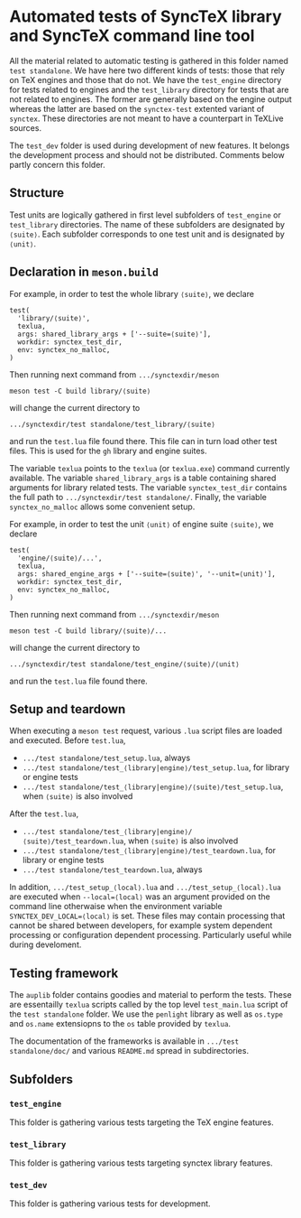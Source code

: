 # Automated tests of SyncTeX library and SyncTeX command line tool

All the material related to automatic testing is gathered in this folder named `test standalone`.
We have here two different kinds of tests: those that rely on TeX engines and those that do not. We have the `test_engine` directory for tests related to engines and the `test_library` directory for tests that are not related to engines. The former are generally based on the engine output whereas the latter are based on the `synctex-test` extented variant of `synctex`. These directories are not meant to have a counterpart in TeXLive sources.

The `test_dev` folder is used during development of new features. It belongs the development process and should not be distributed. Comments below partly concern this folder.

## Structure

Test units are logically gathered in first level subfolders of `test_engine` or `test_library` directories. The name of these subfolders are designated by `⟨suite⟩`. Each subfolder corresponds to one test unit and is designated by `⟨unit⟩`.

## Declaration in `meson.build`

For example, in order to test the whole library `⟨suite⟩`, we declare
```
test(
  'library/⟨suite⟩',
  texlua,
  args: shared_library_args + ['--suite=⟨suite⟩'],
  workdir: synctex_test_dir,
  env: synctex_no_malloc,
)
```
Then running next command from `.../synctexdir/meson`
```
meson test -C build library/⟨suite⟩
```
will change the current directory to
```
.../synctexdir/test standalone/test_library/⟨suite⟩
```
and run the `test.lua` file found there. This file can in turn load other test files. This is used for the `gh` library and engine suites.

The variable `texlua` points to the `texlua` (or `texlua.exe`) command currently available. The variable `shared_library_args` is a table containing shared arguments for library related tests. The variable `synctex_test_dir` contains the full path to `.../synctexdir/test standalone/`. Finally, the variable `synctex_no_malloc` allows some convenient setup.

For example, in order to test the unit `⟨unit⟩` of engine suite `⟨suite⟩`, we declare
```
test(
  'engine/⟨suite⟩/...',
  texlua,
  args: shared_engine_args + ['--suite=⟨suite⟩', '--unit=⟨unit⟩'],
  workdir: synctex_test_dir,
  env: synctex_no_malloc,
)
```
Then running next command from `.../synctexdir/meson`
```
meson test -C build library/⟨suite⟩/...
```
will change the current directory to
```
.../synctexdir/test standalone/test_engine/⟨suite⟩/⟨unit⟩
```
and run the `test.lua` file found there.

## Setup and teardown

When executing a `meson test` request, various `.lua` script files are loaded and executed. Before `test.lua`,

- `.../test standalone/test_setup.lua`, always
- `.../test standalone/test_⟨library|engine⟩/test_setup.lua`, for library or engine tests
- `.../test standalone/test_⟨library|engine⟩/⟨suite⟩/test_setup.lua`, when `⟨suite⟩` is also involved

After the `test.lua`,
- `.../test standalone/test_⟨library|engine⟩/⟨suite⟩/test_teardown.lua`, when `⟨suite⟩` is also involved
- `.../test standalone/test_⟨library|engine⟩/test_teardown.lua`, for library or engine tests
- `.../test standalone/test_teardown.lua`, always

In addition, `.../test_setup_⟨local⟩.lua` and `.../test_setup_⟨local⟩.lua` are executed when `--local=⟨local⟩` was an argument provided on the command line otherwaise when the environment variable `SYNCTEX_DEV_LOCAL=⟨local⟩` is set.
These files may contain processing that cannot be shared between developers, for example system dependent processing or configuration dependent processing.
Particularly useful while during develoment.

## Testing framework

The `auplib` folder contains goodies and material to perform the tests. These are essentailly `texlua` scripts called by the top level `test_main.lua` script of the `test standalone` folder. We use the `penlight` library as well as `os.type` and `os.name` extensiopns to the `os` table provided by `texlua`.

The documentation of the frameworks is available in `.../test standalone/doc/` and various `README.md` spread in subdirectories.

## Subfolders

### `test_engine`

This folder is gathering various tests targeting the TeX engine features.

### `test_library`

This folder is gathering various tests targeting synctex library features.

### `test_dev`

This folder is gathering various tests for development.

